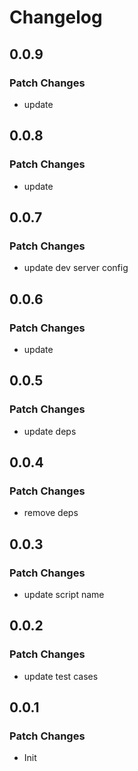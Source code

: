 # Changelog

## 0.0.9

### Patch Changes

-   update

## 0.0.8

### Patch Changes

-   update

## 0.0.7

### Patch Changes

-   update dev server config

## 0.0.6

### Patch Changes

-   update

## 0.0.5

### Patch Changes

-   update deps

## 0.0.4

### Patch Changes

-   remove deps

## 0.0.3

### Patch Changes

-   update script name

## 0.0.2

### Patch Changes

-   update test cases

## 0.0.1

### Patch Changes

-   Init
